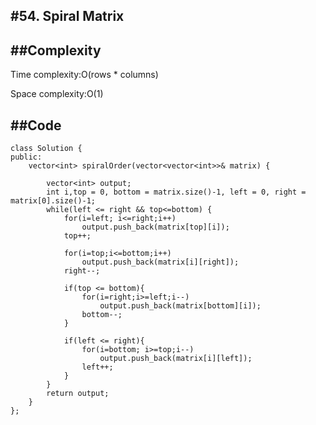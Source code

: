 #**54. Spiral Matrix**
-------------------------------

##**Complexity**
--------------------------
Time complexity:O(rows * columns)

Space complexity:O(1)

##**Code**
-----------------------
```
class Solution {
public:
    vector<int> spiralOrder(vector<vector<int>>& matrix) {
        
        vector<int> output;
        int i,top = 0, bottom = matrix.size()-1, left = 0, right = matrix[0].size()-1;
        while(left <= right && top<=bottom) {
            for(i=left; i<=right;i++)
                output.push_back(matrix[top][i]);
            top++;

            for(i=top;i<=bottom;i++)
                output.push_back(matrix[i][right]);
            right--;

            if(top <= bottom){
                for(i=right;i>=left;i--)
                    output.push_back(matrix[bottom][i]);
                bottom--;
            }

            if(left <= right){
                for(i=bottom; i>=top;i--)
                    output.push_back(matrix[i][left]);
                left++;
            }
        }
        return output;
    }
};
```